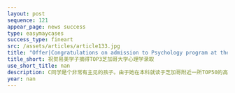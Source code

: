 ```yaml
---
layout: post
sequence: 121
appear_page: news success
type: easymaycases
success_type: fineart
src: /assets/articles/article133.jpg
title: "Offer|Congratulations on admission to Psychology program at the University of Chicago"
title_short: 祝贺易美学子摘得TOP3芝加哥大学心理学录取
use_short_title: nan
description: C同学是个非常有主见的孩子。由于她在本科就读于芝加哥附近一所TOP50的高校，加上家庭的一些原因，她对研究生院校的地理位置就有非常明确的要求——最理想的学校就是芝加哥大学。结合她本科心理学专业的优势，以及她本身对于一些社会问题，心理反应对人际交往方式的影响的关注，她决定研究生阶段继续攻读心理学专业，希望可以在这个领域有更加深入的发展。
year: nan
---
```


